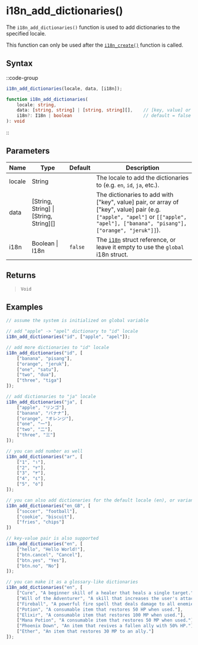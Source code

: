 # i18n_add_dictionaries()

The `i18n_add_dictionaries()` function is used to add dictionaries to the specified locale. 

This function can only be used after the [`i18n_create()`](/v1/api-reference/functions/i18n-create) function is called.

## Syntax

::code-group
```js [Usage]
i18n_add_dictionaries(locale, data, [i18n]);
```

```ts [Signature]
function i18n_add_dictionaries(
    locale: string,
    data: [string, string] | [string, string][],    // [key, value] or [[key1, value1], [key2, value2], ...]
    i18n?: I18n | boolean                           // default = false (using global i18n struct)
): void
```
::

## Parameters

| Name        | Type              | Default      | Description |
|-------------|-------------------|--------------|-------------|
| locale      | String            |              | The locale to add the dictionaries to (e.g. `en`, `id`, `ja`, etc.). |
| data        | \[String, String] \| \[String, String]\[]           |              | The dictionaries to add with \["key", value] pair, or array of \["key", value] pair (e.g. `["apple", "apel"]` or `[["apple", "apel"], ["banana", "pisang"], ["orange", "jeruk"]]`). |
| i18n        | Boolean \| I18n | `false`      | The [`i18n`](/v1/api-reference/functions/i18n-create) struct reference, or leave it empty to use the `global` i18n struct. |

## Returns

> `Void`

## Examples

```js [Create Event]
// assume the system is initialized on global variable

// add "apple" -> "apel" dictionary to "id" locale
i18n_add_dictionaries("id", ["apple", "apel"]); 

// add more dictionaries to "id" locale
i18n_add_dictionaries("id", [
    ["banana", "pisang"],
    ["orange", "jeruk"],
    ["one", "satu"],
    ["two", "dua"],
    ["three", "tiga"]
]);

// add dictionaries to "ja" locale
i18n_add_dictionaries("ja", [
    ["apple", "リンゴ"],
    ["banana", "バナナ"],
    ["orange", "オレンジ"],
    ["one", "一"],
    ["two", "二"],
    ["three", "三"]
]);

// you can add number as well
i18n_add_dictionaries("ar", [
    ["1", "١"],
    ["2", "٢"],
    ["3", "٣"],
    ["4", "٤"],
    ["5", "٥"]
]);

// you can also add dictionaries for the default locale (en), or variant of it
i18n_add_dictionaries("en_GB", [
    ["soccer", "football"],
    ["cookie", "biscuit"],
    ["fries", "chips"]
])

// key-value pair is also supported
i18n_add_dictionaries("en", [
    ["hello", "Hello World!"],
    ["btn.cancel", "Cancel"],
    ["btn.yes", "Yes"],
    ["btn.no", "No"]
]);

// you can make it as a glossary-like dictionaries
i18n_add_dictionaries("en", [
    ["Cure", "A beginner skill of a healer that heals a single target."],
    ["Will of the Adventurer", "A skill that increases the user's attack power by 10% for 30 seconds."],
    ["Fireball", "A powerful fire spell that deals damage to all enemies in a small area."],
    ["Potion", "A consumable item that restores 50 HP when used."],
    ["Elixir", "A consumable item that restores 100 MP when used."],
    ["Mana Potion", "A consumable item that restores 50 MP when used."],
    ["Phoenix Down", "An item that revives a fallen ally with 50% HP."],
    ["Ether", "An item that restores 30 MP to an ally."]
]);
```

